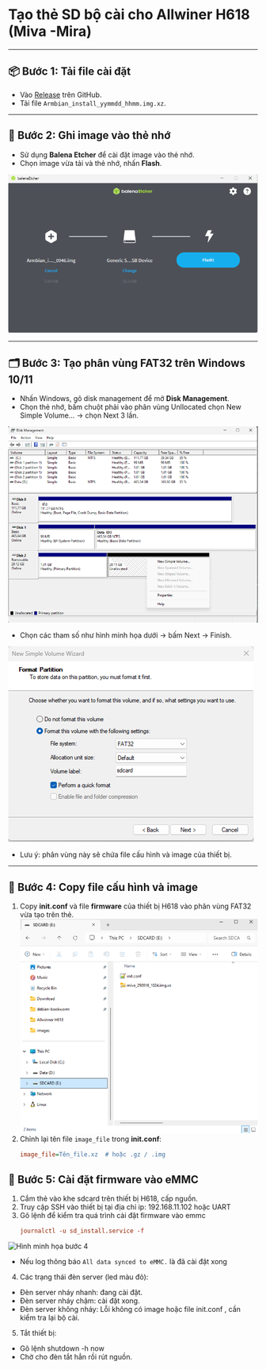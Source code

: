 # Tạo thẻ SD bộ cài cho Allwiner H618 (Miva -Mira)

---
## 📦 Bước 1: Tải file cài đặt

- Vào [Release](https://github.com/hoangvh/miva-armbian-build/releases) trên GitHub.
- Tải file `Armbian_install_yymmdd_hhmm.img.xz`.

---

## 💽 Bước 2: Ghi image vào thẻ nhớ

- Sử dụng **Balena Etcher** để cài đặt image vào thẻ nhớ.
- Chọn image vừa tải và thẻ nhớ, nhấn **Flash**.

![Hình minh họa bước 2](images/balena-etcher.png)

---

## 🗂 Bước 3: Tạo phân vùng FAT32 trên Windows 10/11

- Nhấn Windows, gõ disk management để mở **Disk Management**.
- Chọn thẻ nhớ, bấm chuột phải vào phân vùng Unllocated chọn New Simple Volume... -> chọn Next 3 lần.
  
 ![Hình minh họa bước 3](images/disk-management.png)
 
- Chọn các tham số như hình minh họa dưới -> bấm Next -> Finish.

 ![Hình minh họa bước 3](images/format_fat32.png)

- Lưu ý: phân vùng này sẽ chứa file cấu hình và image của thiết bị.

---

## 📂 Bước 4: Copy file cấu hình và image

1. Copy **init.conf** và file **firmware** của thiết bị H618 vào phân vùng FAT32 vừa tạo trên thẻ.
 ![Hình minh họa bước 4](images/sdcard.png)
2. Chỉnh lại tên file `image_file` trong **init.conf**:
   ```ini
   image_file=Tên_file.xz  # hoặc .gz / .img
   
## 📂 Bước 5: Cài đặt firmware vào eMMC

1. Cắm thẻ vào khe sdcard trên thiết bị H618, cấp nguồn.
2. Truy cập SSH vào thiết bị tại địa chỉ ip: 192.168.11.102 hoặc UART
3. Gõ lệnh để kiểm tra quá trình cài đặt firmware vào emmc
   ```ini
   journalctl -u sd_install.service -f
   
![Hình minh họa bước 4](images/ssh.png)
-  Nếu log thông báo `All data synced to eMMC.` là đã cài đặt xong
4. Các trạng thái đèn server (led màu đỏ):
- Đèn server nháy nhanh: đang cài đặt.
- Đèn server nháy chậm: cài đặt xong.
- Đèn server không nháy: Lỗi không có image hoặc file init.conf , cần kiểm tra lại bộ cài.
5. Tắt thiết bị:
- Gõ lệnh shutdown -h now
- Chờ cho đèn tắt hẳn rồi rút nguồn.



